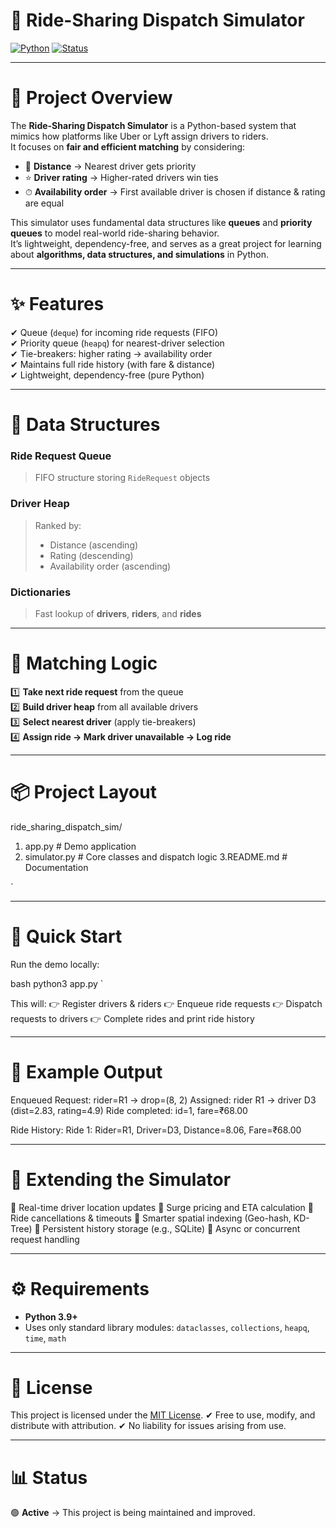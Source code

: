 # 🚖 Ride-Sharing Dispatch Simulator

[![Python](https://img.shields.io/badge/python-3.9%2B-blue)](https://www.python.org/) 
[![Status](https://img.shields.io/badge/status-active-success.svg)]()  

---

# 📌 Project Overview
The **Ride-Sharing Dispatch Simulator** is a Python-based system that mimics how platforms like Uber or Lyft assign drivers to riders.  
It focuses on **fair and efficient matching** by considering:  
- 🚗 **Distance** → Nearest driver gets priority  
- ⭐ **Driver rating** → Higher-rated drivers win ties  
- ⏱ **Availability order** → First available driver is chosen if distance & rating are equal  

This simulator uses fundamental data structures like **queues** and **priority queues** to model real-world ride-sharing behavior.  
It’s lightweight, dependency-free, and serves as a great project for learning about **algorithms, data structures, and simulations** in Python.  

---

# ✨ Features
✔ Queue (`deque`) for incoming ride requests (FIFO)  
✔ Priority queue (`heapq`) for nearest-driver selection  
✔ Tie-breakers: higher rating → availability order  
✔ Maintains full ride history (with fare & distance)  
✔ Lightweight, dependency-free (pure Python)  

---

# 🧠 Data Structures
### **Ride Request Queue**
> FIFO structure storing `RideRequest` objects  

### **Driver Heap**
> Ranked by:  
> - Distance (ascending)  
> - Rating (descending)  
> - Availability order (ascending)  

### **Dictionaries**
> Fast lookup of **drivers**, **riders**, and **rides**  

---

# 🧮 Matching Logic
1️⃣ **Take next ride request** from the queue  
2️⃣ **Build driver heap** from all available drivers  
3️⃣ **Select nearest driver** (apply tie-breakers)  
4️⃣ **Assign ride → Mark driver unavailable → Log ride**  

---

# 📦 Project Layout


ride\_sharing\_dispatch\_sim/
1. app.py          # Demo application
2. simulator.py    # Core classes and dispatch logic
3.README.md       # Documentation

`

---

# 🚀 Quick Start
Run the demo locally:

bash
python3 app.py
`

This will:
👉 Register drivers & riders
👉 Enqueue ride requests
👉 Dispatch requests to drivers
👉 Complete rides and print ride history

---

# 🧪 Example Output


Enqueued Request: rider=R1 -> drop=(8, 2)
Assigned: rider R1 -> driver D3 (dist=2.83, rating=4.9)
Ride completed: id=1, fare=₹68.00

Ride History:
Ride 1: Rider=R1, Driver=D3, Distance=8.06, Fare=₹68.00


---

# 🧩 Extending the Simulator

🔹 Real-time driver location updates
🔹 Surge pricing and ETA calculation
🔹 Ride cancellations & timeouts
🔹 Smarter spatial indexing (Geo-hash, KD-Tree)
🔹 Persistent history storage (e.g., SQLite)
🔹 Async or concurrent request handling

---

# ⚙️ Requirements

* **Python 3.9+**
* Uses only standard library modules: `dataclasses`, `collections`, `heapq`, `time`, `math`

---

# 📄 License

This project is licensed under the [MIT License](https://opensource.org/licenses/MIT).
✔ Free to use, modify, and distribute with attribution.
✔ No liability for issues arising from use.

---

# 📊 Status

🟢 **Active** → This project is being maintained and improved.


